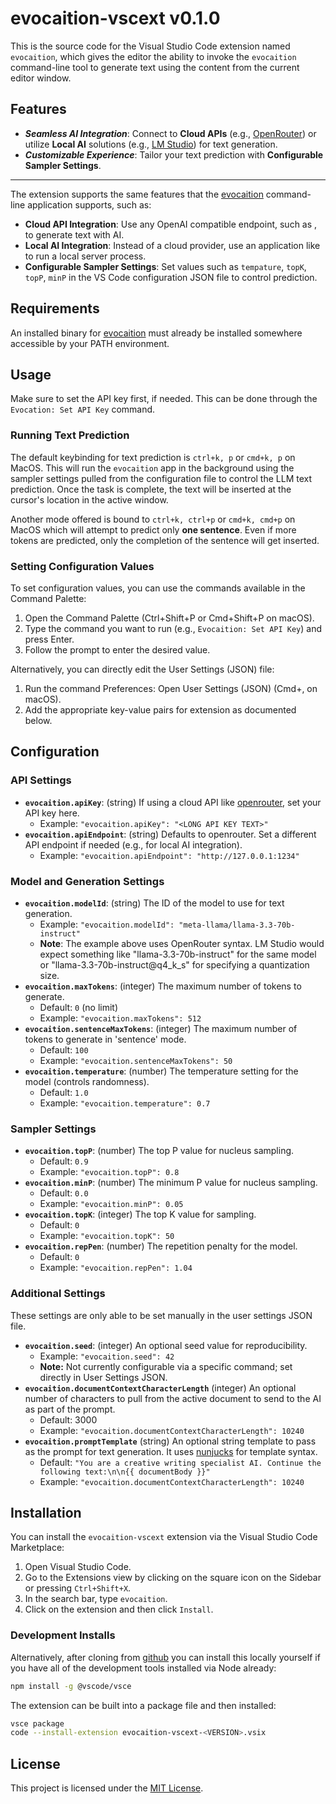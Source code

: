 # evocaition-vscext v0.1.0

This is the source code for the Visual Studio Code extension named `evocaition`,
which gives the editor the ability to invoke the `evocaition` command-line tool
to generate text using the content from the current editor window.

## Features

* **_Seamless AI Integration_**: Connect to **Cloud APIs** (e.g., [OpenRouter](https://openrouter.ai/)) 
or  utilize **Local AI** solutions (e.g., [LM Studio](https://lmstudio.ai/docs/api/server)) 
for text generation.
* **_Customizable Experience_**: Tailor your text prediction with **Configurable Sampler Settings**.
* **

The extension supports the same features that the [evocaition](https://github.com/tbogdala/evocaition) 
command-line application supports, such as:

* **Cloud API Integration**: Use any OpenAI compatible endpoint, such as
    , to generate text with AI.
* **Local AI Integration**: Instead of a cloud provider, use an application like
     to run a local server process.
* **Configurable Sampler Settings**: Set values such as `tempature`, `topK`,
    `topP`, `minP` in the VS Code configuration JSON file to control prediction.


## Requirements

An installed binary for [evocaition](https://github.com/tbogdala/evocaition) must
already be installed somewhere accessible by your PATH environment.


## Usage

Make sure to set the API key first, if needed. This can be done through the
`Evocation: Set API Key` command.

### Running Text Prediction

The default keybinding for text prediction is `ctrl+k, p` or `cmd+k, p` on MacOS.
This will run the `evocaition` app in the background using the sampler settings 
pulled from the configuration file to control the LLM text prediction. Once the
task is complete, the text will be inserted at the cursor's location in the
active window.

Another mode offered is bound to `ctrl+k, ctrl+p` or `cmd+k, cmd+p` on MacOS which
will attempt to predict only **one sentence**. Even if more tokens are predicted,
only the completion of the sentence will get inserted.

### Setting Configuration Values

To set configuration values, you can use the commands available in the Command Palette:

1) Open the Command Palette (Ctrl+Shift+P or Cmd+Shift+P on macOS).
2) Type the command you want to run (e.g., `Evocaition: Set API Key`) and press Enter.
3) Follow the prompt to enter the desired value.

Alternatively, you can directly edit the User Settings (JSON) file:

1) Run the command Preferences: Open User Settings (JSON) (Cmd+, on macOS).
2) Add the appropriate key-value pairs for extension as documented below.


## Configuration


### API Settings

* **`evocaition.apiKey`**: (string) If using a cloud API like [openrouter](https://openrouter.ai), set your API key here.
	+ Example: `"evocaition.apiKey": "<LONG API KEY TEXT>"`
* **`evocaition.apiEndpoint`**: (string) Defaults to openrouter. Set a different API endpoint if needed (e.g., for local AI integration).
	+ Example: `"evocaition.apiEndpoint": "http://127.0.0.1:1234"`

### Model and Generation Settings

* **`evocaition.modelId`**: (string) The ID of the model to use for text generation.
	+ Example: `"evocaition.modelId": "meta-llama/llama-3.3-70b-instruct"`
	+ **Note**: The example above uses OpenRouter syntax. LM Studio would expect something 
	like "llama-3.3-70b-instruct" for the same model or "llama-3.3-70b-instruct@q4_k_s" for 
	specifying a quantization size.
* **`evocaition.maxTokens`**: (integer) The maximum number of tokens to generate.
	+ Default: `0` (no limit)
	+ Example: `"evocaition.maxTokens": 512`
* **`evocaition.sentenceMaxTokens`**: (integer) The maximum number of tokens to generate in 'sentence' mode.
	+ Default: `100`
	+ Example: `"evocaition.sentenceMaxTokens": 50`
* **`evocaition.temperature`**: (number) The temperature setting for the model (controls randomness).
	+ Default: `1.0`
	+ Example: `"evocaition.temperature": 0.7`

### Sampler Settings

* **`evocaition.topP`**: (number) The top P value for nucleus sampling.
	+ Default: `0.9`
	+ Example: `"evocaition.topP": 0.8`
* **`evocaition.minP`**: (number) The minimum P value for nucleus sampling.
	+ Default: `0.0`
	+ Example: `"evocaition.minP": 0.05`
* **`evocaition.topK`**: (integer) The top K value for sampling.
	+ Default: `0`
	+ Example: `"evocaition.topK": 50`
* **`evocaition.repPen`**: (number) The repetition penalty for the model.
	+ Default: `0`
	+ Example: `"evocaition.repPen": 1.04`

### Additional Settings

These settings are only able to be set manually in the user settings JSON file.

* **`evocaition.seed`**: (integer) An optional seed value for reproducibility.
	+ Example: `"evocaition.seed": 42`
	+ **Note:** Not currently configurable via a specific command; set directly in User Settings JSON.
* **`evocaition.documentContextCharacterLength`** (integer) An optional number of characters to 
	pull from the active document to send to the AI as part of the prompt.
	+ Default: 3000
	+ Example: `"evocaition.documentContextCharacterLength": 10240`
* **`evocaition.promptTemplate`** (string) An optional string template to pass as the prompt for text generation.
	It uses [nunjucks](https://mozilla.github.io/nunjucks/) for template syntax.
	+ Default: `"You are a creative writing specialist AI. Continue the following text:\n\n{{ documentBody }}"`
	+ Example: `"evocaition.documentContextCharacterLength": 10240`

## Installation

You can install the `evocaition-vscext` extension via the Visual Studio Code Marketplace:
1. Open Visual Studio Code.
2. Go to the Extensions view by clicking on the square icon on the Sidebar or pressing `Ctrl+Shift+X`.
3. In the search bar, type `evocaition`.
4. Click on the extension and then click `Install`.

### Development Installs

Alternatively, after cloning from [github](https://www.github.com/tbogdala/evocaition-vscext) 
you can install this locally yourself if you have all of the development tools installed via 
Node already:

```bash
npm install -g @vscode/vsce
```

The extension can be built into a package file and then installed:

```bash
vsce package
code --install-extension evocaition-vscext-<VERSION>.vsix
```



## License

This project is licensed under the [MIT License](LICENSE).